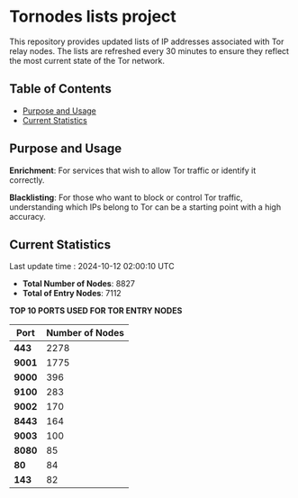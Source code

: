 # Tornodes lists project

This repository provides updated lists of IP addresses associated with Tor relay nodes. The lists are refreshed every 30 minutes to ensure they reflect the most current state of the Tor network.

## Table of Contents

- [Purpose and Usage](#purpose-and-usage)
- [Current Statistics](#current-statistics)


## Purpose and Usage

**Enrichment**: For services that wish to allow Tor traffic or identify it correctly.

**Blacklisting**: For those who want to block or control Tor traffic, understanding which IPs belong to Tor can be a starting point with a high accuracy.

## Current Statistics

Last update time : 2024-10-12 02:00:10 UTC

- **Total Number of Nodes**: 8827
- **Total of Entry Nodes**: 7112

**TOP 10 PORTS USED FOR TOR ENTRY NODES**

| **Port** | **Number of Nodes** |
|------|-----------------|
| **443**   | 2278  |
| **9001**   | 1775  |
| **9000**   | 396  |
| **9100**   | 283  |
| **9002**   | 170  |
| **8443**   | 164  |
| **9003**   | 100  |
| **8080**   | 85  |
| **80**   | 84  |
| **143**   | 82  |

